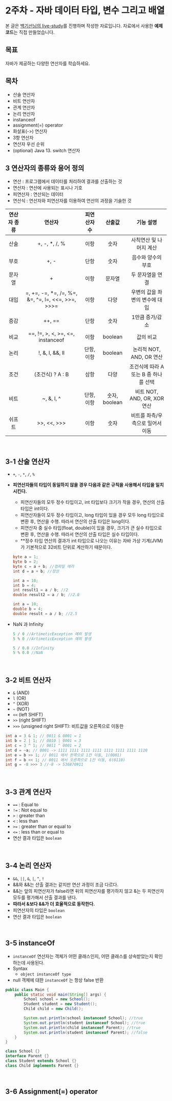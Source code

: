 # 2주차 - 자바 데이터 타입, 변수 그리고 배열
본 글은 [백기선님의 live-study](https://github.com/whiteship/live-study/issues)를 진행하며 작성한 자료입니다. 자료에서 사용한 **예제 코드**는 직접 만들었습니다.

## 목표
자바가 제공하는 다양한 연산자를 학습하세요.

## 목차
* 산술 연산자
* 비트 연산자
* 관계 연산자
* 논리 연산자
* instanceof
* assignment(=) operator
* 화살표(->) 연산자
* 3항 연산자
* 연산자 우선 순위
* (optional) Java 13. switch 연산자

## 3 연산자의 종류와 용어 정의
* 연산 : 프로그램에서 데이터를 처리하여 결과를 산출하는 것
* 연산자 : 연산에 사용되는 표시나 기호
* 피연산자 : 연산되는 데이터
* 연산식 : 연산자와 피연산자를 이용하여 연산의 과정을 기술한 것

| 연산자 종류 | 연산자 | 피연산자 수 | 산출값 | 기능 설명
| :---: | :---: | :---: | :---: | :---: |
산술 | +, -, *, /, % | 이항 | 숫자 | 사칙연산 및 나머지 계산
부호 | +, - | 단항 | 숫자 | 음수와 양수의 부호
문자열 | + | 이항 | 문자열 | 두 문자열을 연결
대입 | =, +=, -=, *=, /=, %=, &=, ^=, l=, <<=, >>=, >>>= | 이항 | 다양 | 우변의 값을 좌변의 변수에 대입
증감 | ++, == | 단항 | 숫자 | 1만큼 증가/감소
비교 | ==, !=, >, <, >=, <=, instanceof | 이항 | boolean | 값의 비교
논리 | !, &, l, &&, ll | 단항, 이항 | boolean | 논리적 NOT, AND, OR 연산
조건 | (조건식) ? A : B | 삼항 | 다양 |조건식에 따라 A 또는 B 중 하나를 선택
비트 | ~, &, l, ^ | 단항, 이항 | 숫자, boolean |  비트 NOT, AND, OR, XOR 연산
쉬프트 | >>, <<, >>> | 이항 | 숫자 | 비트를 좌측/우측으로 밀어서 이동

<br/>

## 3-1 산술 연산자
* `+`, `-`, `*`, `/`, `%`
* **피연산자들의 타입이 동일하지 않을 경우 다음과 같은 규칙을 사용해서 타입을 일치시킨다.**
    - 피연산자들의 모두 정수 타입이고, int 타입보다 크기가 작을 경우, 연산의 산출 타입은 int이다.
    - 피연산자들이 모두 정수 타입이고, long 타입이 있을 경우 모두 long 타입으로 변환 후, 연산을 수행. 따라서 연산의 산출 타입은 long이다.
    - 피연산자 중 실수 타입(float, double)이 있을 경우, 크기가 큰 실수 타입으로 변환 후, 연산을 수행. 따라서 연산의 산출 타입은 실수 타입이다.
    - **정수 타입 연산의 결과가 int 타입으로 나오는 이유는 자바 가상 기계(JVM)가 기본적으로 32비트 단위로 계산하기 때문이다.
    ```java
    byte a = 1;
    byte b = 2;
    byte c = a + b; //컴파일 에러
    int d = a + b; //정상
    ```
    ```java
    int a = 10;
    int b = 4;
    int result1 = a / b; //2
    double result2 = a / b; //2.0
    ```
    ```java
    int a = 10;
    double b = 4;
    double result = a / b; //2.5
    ```
* NaN 과 Infinity

    ```java
    5 / 0 //ArtimeticException 예외 발생
    5 % 0 //ArtimeticException 예외 발생
    ```
    ```java
    5 / 0.0 //Infinity
    5 % 0.0 //NaN
    ```

<br/>

## 3-2 비트 연산자
* `&` (AND)
* `l` (OR)
* `^` (XOR)
* `~` (NOT)
* `<<` (left SHIFT)
* `>>` (right SHIFT)
* `>>>` (unsigned right SHIFT): 비트값을 오른쪽으로 이동한
  
```java
int a = 3 & 1; // 0011 & 0001 = 1
int b = 2 | 1; // 0010 | 0001 = 3
int c = 3 ^ 1; // 0011 ^ 0001 = 2
int d = ~a; // 0001 -> 1111 1111 1111 1111 1111 1111 1111 1110
int e = b >> 1; // 0011 에서 왼쪽으로 1칸 이동, 1(0001)
int f = b << 1; // 0011 에서 오른쪽으로 1칸 이동, 6(0110)
int g = -8 >>> 3 //-8 -> 536870911
```

<br/>

## 3-3 관계 연산자
- `==` : Equal to
- `!=` : Not equal to
- `>` : greater than
- `<` : less than
- `>=` : greater than or equal to
- `<=` : less than or equal to
- 연산 결과 타입은 `boolean`


<br/>

## 3-4 논리 연산자
* `&&`, `||`, `&`, `|`, `^`, `!`
* &&와 &&는 산출 결과는 같지만 연산 과정이 조금 다르다.
* &&는 앞의 피연산자가 false라면 뒤의 피연산자를 평가하지 않고 &는 두 피연산자 모두를 평가해서 산출 결과를 낸다.
* **따라서 &보다 &&가 더 효율적으로 동작한다.**
* 피연산자의 타입은 `boolean`
* 연산 결과 타입은 `boolean`

<br/>

## 3-5 instanceOf
* `instanceOf` 연산자는 객체가 어떤 클래스인지, 어떤 클래스를 상속받았는지 확인하는데 사용된다.
* Syntax
    - `object instanceOf type`
* null 객체에 대한 `instanceOf` 는 항상 false 반환

```java
public class Main {
    public static void main(String[] args) {
        School school = new School();
        Student student = new Student();
        Child child = new Child();

        System.out.println(school instanceof School); //true
        System.out.println(student instanceof School); //true
        System.out.println(child instanceof Parent); //true
        System.out.println(student instanceof Parent); //false
    }
}

class School {}
interface Parent {}
class Student extends School {}
class Child implements Parent {}
```

<br/>

## 3-6 Assignment(=) operator